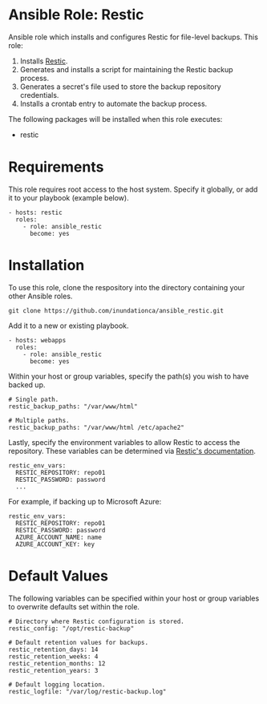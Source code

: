 # Ansible Role: Restic

Ansible role which installs and configures Restic for file-level backups. This role:

1. Installs [Restic](https://restic.net/).
2. Generates and installs a script for maintaining the Restic backup process.
3. Generates a secret's file used to store the backup repository credentials.
4. Installs a crontab entry to automate the backup process.

The following packages will be installed when this role executes:

- restic

# Requirements

This role requires root access to the host system. Specify it globally, or add it to your playbook (example below).

```
- hosts: restic
  roles:
    - role: ansible_restic
      become: yes
```

# Installation

To use this role, clone the respository into the directory containing your other Ansible roles.

```
git clone https://github.com/inundationca/ansible_restic.git
```

Add it to a new or existing playbook.

```
- hosts: webapps
  roles:
    - role: ansible_restic
      become: yes
```

Within your host or group variables, specify the path(s) you wish to have backed up.

```
# Single path.
restic_backup_paths: "/var/www/html"

# Multiple paths.
restic_backup_paths: "/var/www/html /etc/apache2"
```

Lastly, specify the environment variables to allow Restic to access the repository. These variables can be determined via [Restic's documentation](https://restic.readthedocs.io/en/latest/030_preparing_a_new_repo.html).

```
restic_env_vars:
  RESTIC_REPOSITORY: repo01
  RESTIC_PASSWORD: password
  ...
```

For example, if backing up to Microsoft Azure:

```
restic_env_vars:
  RESTIC_REPOSITORY: repo01
  RESTIC_PASSWORD: password
  AZURE_ACCOUNT_NAME: name
  AZURE_ACCOUNT_KEY: key
```

# Default Values

The following variables can be specified within your host or group variables to overwrite defaults set within the role.

```
# Directory where Restic configuration is stored.
restic_config: "/opt/restic-backup"

# Default retention values for backups.
restic_retention_days: 14
restic_retention_weeks: 4
restic_retention_months: 12
restic_retention_years: 3

# Default logging location.
restic_logfile: "/var/log/restic-backup.log"
```

